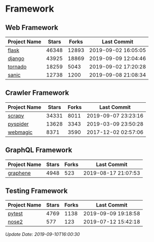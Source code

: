 # Framework

## Web Framework

| Project Name | Stars | Forks | Last Commit |
| ------------ | ----- | ----- | ----------- |
| [flask](https://github.com/pallets/flask) | 46348 | 12893 | 2019-09-02 16:05:05 |
| [django](https://github.com/django/django) | 43925 | 18869 | 2019-09-09 12:04:46 |
| [tornado](https://github.com/tornadoweb/tornado) | 18259 | 5043 | 2019-09-02 17:20:28 |
| [sanic](https://github.com/huge-success/sanic) | 12738 | 1200 | 2019-09-08 21:08:34 |

## Crawler Framework

| Project Name | Stars | Forks | Last Commit |
| ------------ | ----- | ----- | ----------- |
| [scrapy](https://github.com/scrapy/scrapy) | 34331 | 8011 | 2019-09-07 23:23:16 |
| [pyspider](https://github.com/binux/pyspider) | 13628 | 3343 | 2019-03-09 23:50:28 |
| [webmagic](https://github.com/code4craft/webmagic) | 8371 | 3590 | 2017-12-02 02:57:06 |

## GraphQL Framework

| Project Name | Stars | Forks | Last Commit |
| ------------ | ----- | ----- | ----------- |
| [graphene](https://github.com/graphql-python/graphene) | 4948 | 523 | 2019-08-17 21:07:53 |

## Testing Framework

| Project Name | Stars | Forks | Last Commit |
| ------------ | ----- | ----- | ----------- |
| [pytest](https://github.com/pytest-dev/pytest) | 4769 | 1138 | 2019-09-09 19:18:58 |
| [nose2](https://github.com/nose-devs/nose2) | 577 | 123 | 2019-07-12 15:42:18 |

*Update Date: 2019-09-10T16:00:30*